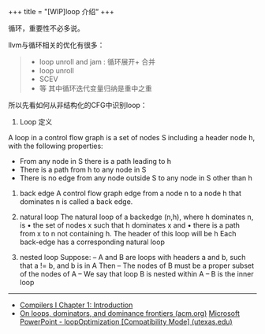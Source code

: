 +++
title = "[WIP]loop 介绍“
+++

循环，重要性不必多说。

llvm与循环相关的优化有很多：

>- loop unroll and jam : 循环展开+ 合并
>- loop unroll
>- SCEV
>- 等
其中循环迭代变量归纳是重中之重

所以先看如何从非结构化的CFG中识别loop：

1. Loop 定义

A loop in a control flow graph is a set of nodes S including a header node h, with the following properties:
- From any node in S there is a path leading to h 
- There is a path from h to any node in S
- There is no edge from any node outside S to any node in S other than h
1. back edge
A control flow graph edge from a node n to a node h that dominates n is called a back edge.
1. natural loop
The natural loop of a backedge (n,h), where h dominates n, is 
	• the set of nodes x such that h dominates x and 
	• there is a path from x to n not containing h. 
	The header of this loop will be h
	Each back-edge has a corresponding natural loop

1. nested loop
Suppose: 
	– A and B are loops with headers a and b, such that a != b, and b is in A 
Then 
	– The nodes of B must be a proper subset of the nodes of A 
	– We say that loop B is nested within A 
	– B is the inner loop




----

- [Compilers I Chapter 1: Introduction](https://www.doc.ic.ac.uk/~phjk/Compilers/Lectures/pdfs/Ch7-part2-DominatorsAndNaturalLoops.pdf)
- [On loops, dominators, and dominance frontiers (acm.org)](https://dl.acm.org/doi/pdf/10.1145/570886.570887)
[Microsoft PowerPoint - loopOptimization [Compatibility Mode] (utexas.edu)](https://www.cs.utexas.edu/~pingali/CS375/2010Sp/lectures/LoopOptimizations.pdf)